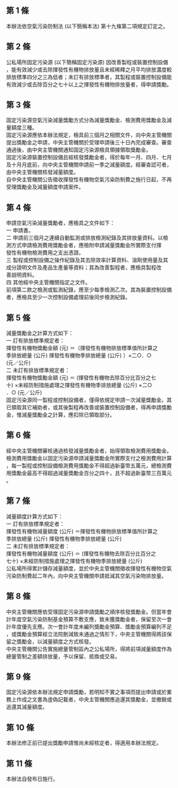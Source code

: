 第 1 條
-------
本辦法依空氣污染防制法 (以下簡稱本法) 第十九條第二項規定訂定之。

第 2 條
-------
公私場所固定污染源 (以下簡稱固定污染源) 因改善製程或裝置控制設備  
，能有效減少或去除揮發性有機物排放量且未經稀釋之月平均排放濃度較  
排放標準四分之三為低者；未訂有排放標準者，其製程或裝置控制設備能  
有效減少或去除百分之七十以上之揮發性有機物排放量者，得申請獎勵。

第 3 條
-------
固定污染源空氣污染減量獎勵方式分為減量獎勵金、檢測費用獎勵金及減  
量額度三種。  
固定污染源應依本辦法規定，檢具前三個月之相關文件，向中央主管機關  
提出獎勵金之申請，中央主管機關於受理申請後三十日內完成審查。審查  
通過後，由中央主管機關通知固定污染源檢具領據領取獎勵金。  
固定污染源裝置控制設備且經核發獎勵金者，得於每年一月、四月、七月  
及十月月底前，向中央主管機關申請前一季之減量額度。經審查認可者，  
由中央主管機關核發減量額度。  
自中央主管機關公告徵收揮發性有機物空氣污染防制費之施行日起，不再  
受理獎勵金及減量額度申請案件。

第 4 條
-------
申請空氣污染減量獎勵者，應檢具之文件如下：  
一  申請書。  
二  申請前三個月之連續自動監測或排放檢測紀錄及其排放量資料。以檢  
    測方式申請檢測費用獎勵金者，應檢附申請減量獎勵金所實際支付揮  
    發性有機物檢測費用之支出憑證。  
三  製程或控制設備之操作紀錄及其去除效率計算資料、溶劑使用量及其  
    成分證明文件及產品生產量等資料；其為改善製程者，應檢具製程改  
    善說明資料。  
四  其他經中央主管機關指定之文件。  
前項第二款之檢測或監測紀錄，應至少每季檢測乙次。其為裝置控制設備  
者，應檢具至少一次控制設備處理前後同步檢測紀錄。

第 5 條
-------
減量獎勵金之計算方式如下：  
一  訂有排放標準規定者：  
    揮發性有機物獎勵金額 (元) ＝〔揮發性有機物排放標準值所計算之  
    季排放總量 (公斤) 揮發性有機物季排放總量 (公斤) 〕×二○．○  
     (元／公斤)  
二  未訂有排放標準規定者：  
    揮發性有機物獎勵金額 (元) ＝ (揮發性有機物去除百分比百分之七  
    十) ×未經防制措施處理之揮發性有機物季排放總量 (公斤) ×二○  
    ．○ (元／公斤)  
固定污染源同一製程或控制設備者，僅得依規定申請一次減量獎勵金。其  
已領取其它補助者，或其後製程再改善或裝置控制設備者，得再申請獎勵  
金，惟減量獎勵金之計算，應扣除已領取部分。

第 6 條
-------
經中央主管機關審核通過核發減量獎勵金者，始得領取檢測費用獎勵金。  
檢測費用獎勵金以固定污染源申請減量獎勵金所實際支付之檢測費用計算  
，每一製程或控制設備檢測費用獎勵金不得超過新臺幣五萬元，總檢測費  
用獎勵金最高不得超過減量獎勵金百分之四十，且不超過新臺幣三百萬元  
。

第 7 條
-------
減量額度計算方式如下：  
一  訂有排放標準規定者：  
    揮發性有機物減量額度 (公斤) ＝揮發性有機物排放標準值所計算之  
    季排放總量 (公斤) 揮發性有機物季排放總量 (公斤)  
二  未訂有排放標準規定者：  
    揮發性有機物減量額度 (公斤) ＝ (揮發性有機物去除百分比百分之  
    七十) ×未經防制措施處理之揮發性有機物季排放總量 (公斤)  
公私場所得累計儲存減量額度，並於中央主管機關徵收揮發性有機物空氣  
污染防制費起二年內，向中央主管機關申請抵減其空氣污染物排放量。

第 8 條
-------
中央主管機關應依受理固定污染源申請獎勵之順序核發獎勵金。但當年會  
計年度空氣污染防制基金預算不敷支應，致未獲獎勵金者，保留至次一會  
計年度優先支應。次一會計年度未編列獎勵金預算、獎勵金預算編列不足  
，或獎勵金預算經立法院刪減致未通過之情形下，中央主管機關得將該保  
留之獎勵金，以減量額度之方式核發。  
中央主管機關公告實施總量管制區內之公私場所，得將前項減量額度作為  
總量管制之差額排放量，予以保留、抵換或交易。

第 9 條
-------
固定污染源依本辦法規定申請獎勵，若明知不實之事項而提出申請或於業  
務上作成之文書為虛偽記載者，中央主管機關應追還其獎勵金，並撤銷或  
追還其減量額度。

第 10 條
--------
本辦法修正前已提出獎勵申請惟尚未經核定者，得適用本辦法規定。

第 11 條
--------
本辦法自發布日施行。

